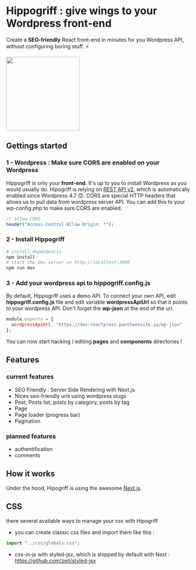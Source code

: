 # Hippogriff : give wings to your Wordpress front-end

Create a **SEO-friendly** React front-end in minutes for you Wordpress API, without configuring boring stuff. ⚡

<img width="200" src="https://raw.githubusercontent.com/nyl-auster/reactpress/master/images/hipprogriffe.png" />

## Gettings started

### 1 - Wordpress : Make sure CORS are enabled on your Wordpress

Hippogriff is only your **front-end**. It's up to you to install Wordpress as you would usually do. Hipogriff is relying on [REST API v2](http://v2.wp-api.org), which is automatically enabled since Wordpress 4.7 😊. CORS are special HTTP headers that allows us to pull data from wordpress server API. You can add this to your wp-config.php to make sure CORS are enabled.

```php
// allow CORS
header("Access-Control-Allow-Origin: *");
```

### 2 - Install Hippogriff

```sh
# install dependencis
npm install
# start the dev server on http://localhost:3000
npm run dev
```

### 3 - Add your wordpress api to hippogriff.config.js

By default, Hippogriff uses a demo API. To connect your own API, edit **hippogriff.config.js** file and edit variable **wordpressApiUrl** so that it points to your wordpress API. Don't forget the **wp-json** at the end of the url.

```js
module.exports = {
  wordpressApiUrl: "https://dev-reactpress.pantheonsite.io/wp-json"
};
```

You can now start hacking / editing **pages** and **components** directories !

## Features

### current features

- SEO Friendly : Server Side Rendering with Next.js
- Nices seo-friendly urls using wordpress slugs
- Post, Posts list, posts by category, posts by tag
- Page
- Page loader (progress bar)
- Pagination

### planned features

- authentification
- comments

## How it works

Under the hood, Hipogriff is using the awesome [Next.js](https://github.com/zeit/next.js/).

## CSS

there several available ways to manage your css with Hipogriff

- you can create classic css files and import them like this :

```js
import "../css/globals.css";
```

- css-in-js with styled-jsx, which is shipped by default with Next : https://github.com/zeit/styled-jsx

